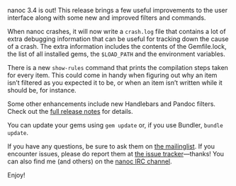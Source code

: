 nanoc 3.4 is out! This release brings a few useful improvements to the user interface along with some new and improved filters and commands.

When nanoc crashes, it will now write a `crash.log` file that contains a lot of extra debugging information that can be useful for tracking down the cause of a crash. The extra information includes the contents of the Gemfile.lock, the list of all installed gems, the `$LOAD_PATH` and the environment variables.

There is a new `show-rules` command that prints the compilation steps taken for every item. This could come in handy when figuring out why an item isn’t filtered as you expected it to be, or when an item isn’t written while it should be, for instance.

Some other enhancements include new Handlebars and Pandoc filters. Check out the [full release notes](/release-notes/) for details.

You can update your gems using `gem update` or, if you use Bundler, `bundle update`. 

If you have any questions, be sure to ask them on [the mailinglist](http://groups.google.com/group/nanoc/). If you encounter issues, please do report them at [the issue tracker](https://github.com/ddfreyne/nanoc/issues)—thanks! You can also find me (and others) on the [nanoc IRC channel](irc://chat.freenode.net/#nanoc).

Enjoy!
